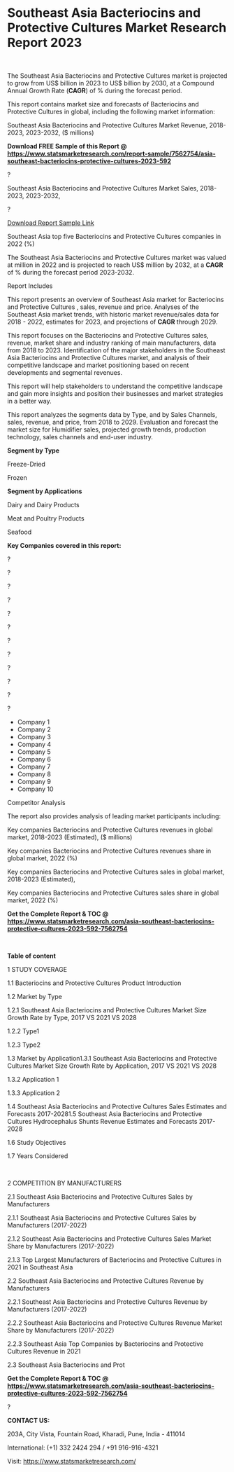 <h1>Southeast Asia Bacteriocins and Protective Cultures Market Research Report 2023</h1><br/><p>The Southeast Asia Bacteriocins and Protective Cultures market is projected to grow from US$ billion in 2023 to US$ billion by 2030, at a Compound Annual Growth Rate (<strong>CAGR</strong>) of % during the forecast period.</p>
 
 
 
 <p>This report contains market size and forecasts of Bacteriocins and Protective Cultures in global, including the following market information:</p>
 
 
 
 <p>Southeast Asia Bacteriocins and Protective Cultures Market Revenue, 2018-2023, 2023-2032, ($ millions)</p>
 
 
 
 <div><b>Download FREE Sample of this Report @ <a href="https://www.statsmarketresearch.com/download-free-sample/7562754/asia-southeast-bacteriocins-protective-cultures-2023-592">https://www.statsmarketresearch.com/report-sample/7562754/asia-southeast-bacteriocins-protective-cultures-2023-592</a></b></div>
 
 
 
 <p>? </p>
 
 
 
 <p>Southeast Asia Bacteriocins and Protective Cultures Market Sales, 2018-2023, 2023-2032,</p>
 
 
 
 <p>? </p>
 
 
 
 <p><a href="https://www.statsmarketresearch.com/download-free-sample/7562754/asia-southeast-bacteriocins-protective-cultures-2023-592">Download Report Sample Link</a></p>
 
 
 
 <p>Southeast Asia top five Bacteriocins and Protective Cultures companies in 2022 (%)</p>
 
 
 
 <p>The Southeast Asia Bacteriocins and Protective Cultures market was valued at million in 2022 and is projected to reach US$ million by 2032, at a <strong>CAGR</strong> of % during the forecast period 2023-2032.</p>
 
 
 
 <p>Report Includes</p>
 
 
 
 <p>This report presents an overview of Southeast Asia market for Bacteriocins and Protective Cultures , sales, revenue and price. Analyses of the Southeast Asia market trends, with historic market revenue/sales data for 2018 - 2022, estimates for 2023, and projections of <strong>CAGR</strong> through 2029.</p>
 
 
 
 <p>This report focuses on the Bacteriocins and Protective Cultures sales, revenue, market share and industry ranking of main manufacturers, data from 2018 to 2023. Identification of the major stakeholders in the Southeast Asia Bacteriocins and Protective Cultures market, and analysis of their competitive landscape and market positioning based on recent developments and segmental revenues.</p>
 
 
 
 <p>This report will help stakeholders to understand the competitive landscape and gain more insights and position their businesses and market strategies in a better way.</p>
 
 
 
 <p>This report analyzes the segments data by Type, and by Sales Channels, sales, revenue, and price, from 2018 to 2029. Evaluation and forecast the market size for Humidifier sales, projected growth trends, production technology, sales channels and end-user industry.</p>
 
 
 
 <p><strong>Segment by Type</strong></p>
 
 
 
 <p>Freeze-Dried</p>
 
 
 
 <p>Frozen</p>
 
 
 
 <p><strong>Segment <strong><strong>by Applications</strong></strong></strong></p>
 
 
 
 <p>Dairy and Dairy Products</p>
 
 
 
 <p>Meat and Poultry Products</p>
 
 
 
 <p>Seafood</p>
 
 
 
 <p><strong>Key Companies covered in this report:</strong></p>
 
 
 
 <p>? </p>
 
 
 
 <p>? </p>
 
 
 
 <p>? </p>
 
 
 
 <p>? </p>
 
 
 
 <p>? </p>
 
 
 
 <p>? </p>
 
 
 
 <p>? </p>
 
 
 
 <p>? </p>
 
 
 
 <p>? </p>
 
 
 
 <p>? </p>
 
 
 
 <p>? </p>
 
 
 
 <p>? </p>
 
 
 
 <ul>
 
 <li>Company 1</li>
 
 <li>Company 2</li>
 
 <li>Company 3</li>
 
 <li>Company 4</li>
 
 <li>Company 5</li>
 
 <li>Company 6</li>
 
 <li>Company 7</li>
 
 <li>Company 8</li>
 
 <li>Company 9</li>
 
 <li>Company 10</li>
 
 </ul>
 
 
 
 <p>Competitor Analysis</p>
 
 
 
 <p>The report also provides analysis of leading market participants including:</p>
 
 
 
 <p>Key companies Bacteriocins and Protective Cultures revenues in global market, 2018-2023 (Estimated), ($ millions)</p>
 
 
 
 <p>Key companies Bacteriocins and Protective Cultures revenues share in global market, 2022 (%)</p>
 
 
 
 <p>Key companies Bacteriocins and Protective Cultures sales in global market, 2018-2023 (Estimated),</p>
 
 
 
 <p>Key companies Bacteriocins and Protective Cultures sales share in global market, 2022 (%)</p>
 
 
 
 <div><b>Get the Complete Report & TOC @ <a href="https://www.statsmarketresearch.com/asia-southeast-bacteriocins-protective-cultures-2023-592-7562754">https://www.statsmarketresearch.com/asia-southeast-bacteriocins-protective-cultures-2023-592-7562754</a></b></div>
 
 
 
 <p><br />
 
 <b>Table of content</b></p>
 
 
 
 <p>1 STUDY COVERAGE<br />
 
 1.1 Bacteriocins and Protective Cultures Product Introduction<br />
 
 1.2 Market by Type<br />
 
 1.2.1 Southeast Asia Bacteriocins and Protective Cultures Market Size Growth Rate by Type, 2017 VS 2021 VS 2028<br />
 
 1.2.2 Type1<br />
 
 1.2.3 Type2<br />
 
 1.3 Market by Application1.3.1 Southeast Asia Bacteriocins and Protective Cultures Market Size Growth Rate by Application, 2017 VS 2021 VS 2028<br />
 
 1.3.2 Application 1<br />
 
 1.3.3 Application 2<br />
 
 1.4 Southeast Asia Bacteriocins and Protective Cultures Sales Estimates and Forecasts 2017-20281.5 Southeast Asia Bacteriocins and Protective Cultures Hydrocephalus Shunts Revenue Estimates and Forecasts 2017-2028<br />
 
 1.6 Study Objectives<br />
 
 1.7 Years Considered<br />
 
 <br />
 
 2 COMPETITION BY MANUFACTURERS<br />
 
 2.1 Southeast Asia Bacteriocins and Protective Cultures Sales by Manufacturers<br />
 
 2.1.1 Southeast Asia Bacteriocins and Protective Cultures Sales by Manufacturers (2017-2022)<br />
 
 2.1.2 Southeast Asia Bacteriocins and Protective Cultures Sales Market Share by Manufacturers (2017-2022)<br />
 
 2.1.3 Top Largest Manufacturers of Bacteriocins and Protective Cultures in 2021 in Southeast Asia<br />
 
 2.2 Southeast Asia Bacteriocins and Protective Cultures Revenue by Manufacturers<br />
 
 2.2.1 Southeast Asia Bacteriocins and Protective Cultures Revenue by Manufacturers (2017-2022)<br />
 
 2.2.2 Southeast Asia Bacteriocins and Protective Cultures Revenue Market Share by Manufacturers (2017-2022)<br />
 
 2.2.3 Southeast Asia Top Companies by Bacteriocins and Protective Cultures Revenue in 2021<br />
 
 2.3 Southeast Asia Bacteriocins and Prot</p>
 
 
 
 <div><b>Get the Complete Report & TOC @ <a href="https://www.statsmarketresearch.com/asia-southeast-bacteriocins-protective-cultures-2023-592-7562754">https://www.statsmarketresearch.com/asia-southeast-bacteriocins-protective-cultures-2023-592-7562754</a></b></div>
 
 
 
 <p>? </p>
 
 
 
 <p><b>CONTACT US:</b><br />
 
 203A, City Vista, Fountain Road, Kharadi, Pune, India - 411014<br />
 
 International: (+1) 332 2424 294 / +91 916-916-4321<br />
 
 Visit: <a href="https://www.statsmarketresearch.com/">https://www.statsmarketresearch.com/</a></p>